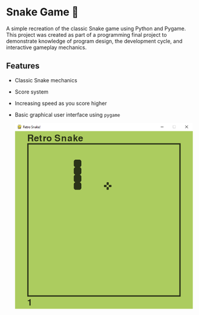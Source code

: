 # Snake Game 🐍

A simple recreation of the classic Snake game using Python and Pygame. This project was created as part of a programming final project to demonstrate knowledge of program design, the development cycle, and interactive gameplay mechanics.

## Features

- Classic Snake mechanics
- Score system
- Increasing speed as you score higher
- Basic graphical user interface using `pygame`

  <p align="center">
  <img src="preview.jpg" alt="" width="500">
</p>

